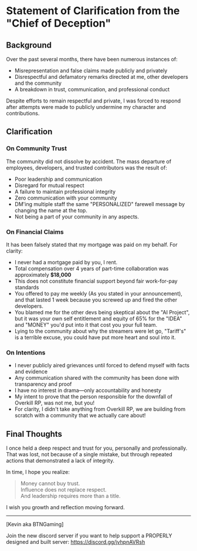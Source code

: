 # Statement of Clarification from the "Chief of Deception"

## Background

Over the past several months, there have been numerous instances of:

- Misrepresentation and false claims made publicly and privately
- Disrespectful and defamatory remarks directed at me, other developers and the community
- A breakdown in trust, communication, and professional conduct

Despite efforts to remain respectful and private, I was forced to respond after attempts were made to publicly undermine my character and contributions.

## Clarification

### On Community Trust

The community did not dissolve by accident. The mass departure of employees, developers, and trusted contributors was the result of:

- Poor leadership and communication
- Disregard for mutual respect
- A failure to maintain professional integrity
- Zero communication with your community
- DM'ing multiple staff the same "PERSONALIZED" farewell message by changing the name at the top.
- Not being a part of your community in any aspects.

### On Financial Claims

It has been falsely stated that my mortgage was paid on my behalf. For clarity:

- I never had a mortgage paid by you, I rent.
- Total compensation over 4 years of part-time collaboration was approximately **$18,000**
- This does not constitute financial support beyond fair work-for-pay standards
- You offered to pay me weekly (As you stated in your announcement), and that lasted 1 week because you screwed up and fired the other developers.
- You blamed me for the other devs being skeptical about the "AI Project", but it was your own self entitlement and equity of 65% for the "IDEA" and "MONEY" you'd put into it that cost you your full team.
- Lying to the community about why the streamers were let go, "Tariff's" is a terrible excuse, you could have put more heart and soul into it.

### On Intentions

- I never publicly aired grievances until forced to defend myself with facts and evidence
- Any communication shared with the community has been done with transparency and proof
- I have no interest in drama—only accountability and honesty
- My intent to prove that the person responsible for the downfall of Overkill RP, was not me, but you!
- For clarity, I didn't take anything from Overkill RP, we are building from scratch with a community that we actually care about!

## Final Thoughts

I once held a deep respect and trust for you, personally and professionally. That was lost, not because of a single mistake, but through repeated actions that demonstrated a lack of integrity.

In time, I hope you realize:

> Money cannot buy trust.  
> Influence does not replace respect.  
> And leadership requires more than a title.

I wish you growth and reflection moving forward.

---

[Kevin aka BTNGaming]  

Join the new discord server if you want to help support a PROPERLY designed and built server: https://discord.gg/jvhpnAVRsh
